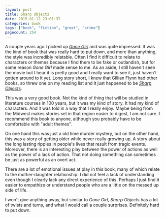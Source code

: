 ```yaml
---
layout: post
title: Sharp Objects
date: 2015-01-12 23:01:37
categories: book
tags: ["book", "fiction", "great", "crime"]
pagecount: 254
---
```


A couple years ago I picked up [*Gone Girl*][gone-amazon]
and was quite impressed. It was the kind of book that was
really hard to put down, and more than anything, the style
was incredibly relatable. Often I find it difficult to relate
to characters or themes because I find them to be fake or
outlandish, but for some reason *Gone Girl* made sense
to me. As an aside, I still haven't seen the movie but I
hear it is pretty good and I really want to see it, just
haven't gotten around to it yet. Long story short, I knew
that Gillian Flynn had other books, so threw one on my
reading list and it just happened to be [*Sharp Objects*][sharp-amazon].

This was a very good book. Not the kind of thing that will
be studied in literature courses in 100 years, but it
was my kind of story. It had my kind of characters. And it
was told in a way that I really enjoy. Maybe being from
the Midwest makes stories set in that region easier to
digest, I am not sure. I recommend this book to anyone,
although you probably have to be comfortable with
"adult themes".

On one hand this was just a old time murder mystery, but
on the other hand, this was a story of getting older
while never really growing up. A story about the long lasting
ripples in people's lives that result from tragic events.
Moreover, there is an interesting play between the power of
actions as well as the power of a lack of action. That not doing
something can sometimes be just as powerful as an overt act.

There are a lot of emotional issues at play in this book,
many of which relate to the mother-daughter relationship.
I did not feel a lack of understanding even though I clearly
lack any direct experience of this. Perhaps I just find it
easier to empathize or understand people who are a little
on the messed up side of life.

I won't give anything away, but similar to *Gone Girl*, *Sharp Objects*
has a lot of twists and turns, and what I would call a couple
surprises. Definitely hard to put down.


[gone-amazon]:    http://smile.amazon.com/dp/0307588378
[sharp-amazon]:   http://smile.amazon.com/dp/0307341550
